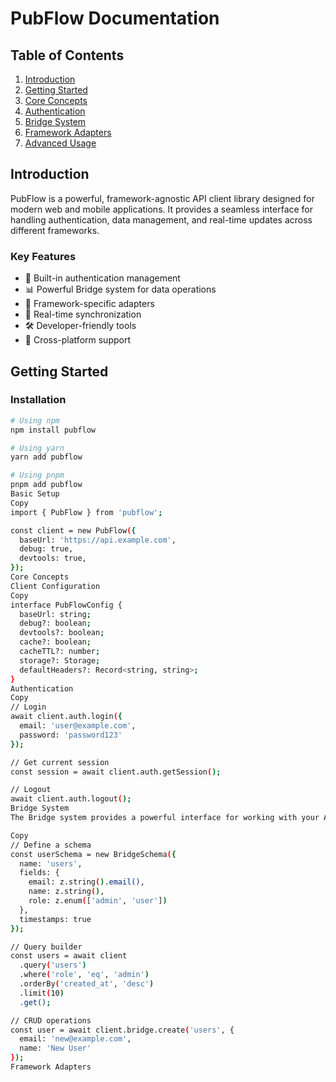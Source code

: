 # PubFlow Documentation

## Table of Contents
1. [Introduction](#introduction)
2. [Getting Started](#getting-started)
3. [Core Concepts](#core-concepts)
4. [Authentication](#authentication)
5. [Bridge System](#bridge-system)
6. [Framework Adapters](#framework-adapters)
7. [Advanced Usage](#advanced-usage)

## Introduction

PubFlow is a powerful, framework-agnostic API client library designed for modern web and mobile applications. It provides a seamless interface for handling authentication, data management, and real-time updates across different frameworks.

### Key Features

- 🔐 Built-in authentication management
- 📊 Powerful Bridge system for data operations
- 🎯 Framework-specific adapters
- 🔄 Real-time synchronization
- 🛠️ Developer-friendly tools
- 📱 Cross-platform support

## Getting Started

### Installation

```bash
# Using npm
npm install pubflow

# Using yarn
yarn add pubflow

# Using pnpm
pnpm add pubflow
Basic Setup
Copy
import { PubFlow } from 'pubflow';

const client = new PubFlow({
  baseUrl: 'https://api.example.com',
  debug: true,
  devtools: true,
});
Core Concepts
Client Configuration
Copy
interface PubFlowConfig {
  baseUrl: string;
  debug?: boolean;
  devtools?: boolean;
  cache?: boolean;
  cacheTTL?: number;
  storage?: Storage;
  defaultHeaders?: Record<string, string>;
}
Authentication
Copy
// Login
await client.auth.login({
  email: 'user@example.com',
  password: 'password123'
});

// Get current session
const session = await client.auth.getSession();

// Logout
await client.auth.logout();
Bridge System
The Bridge system provides a powerful interface for working with your API resources.

Copy
// Define a schema
const userSchema = new BridgeSchema({
  name: 'users',
  fields: {
    email: z.string().email(),
    name: z.string(),
    role: z.enum(['admin', 'user'])
  },
  timestamps: true
});

// Query builder
const users = await client
  .query('users')
  .where('role', 'eq', 'admin')
  .orderBy('created_at', 'desc')
  .limit(10)
  .get();

// CRUD operations
const user = await client.bridge.create('users', {
  email: 'new@example.com',
  name: 'New User'
});
Framework Adapters
